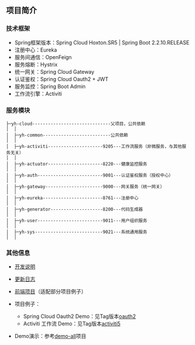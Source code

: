## 项目简介

### 技术框架

- Spring框架版本：Spring Cloud Hoxton.SR5 | Spring Boot 2.2.10.RELEASE
- 注册中心：Eureka
- 服务间通信：OpenFeign
- 服务熔断：Hystrix
- 统一网关：Spring Cloud Gateway
- 认证鉴权：Spring Cloud Oauth2 + JWT
- 服务监控：Spring Boot Admin
- 工作流引擎：Activiti


### 服务模块

```text
├─yh-cloud------------------------------父项目，公共依赖
│  │
│  ├─yh-common--------------------------公共依赖
│  │
│  ├─yh-activiti---------------------9205---工作流服务（非微服务，与其他服务无关）
│  │
│  ├─yh-actuator---------------------8220---健康监控服务
│  │
│  ├─yh-auth-------------------------9001---认证鉴权服务（授权中心）
│  │
│  ├─yh-gateway----------------------9000---网关服务（统一网关）
│  │
│  ├─yh-eureka-----------------------8761---注册中心
│  │
│  ├─yh-generator--------------------8200---代码生成器
│  │
│  ├─yh-user-------------------------9011---用户组织服务
│  │
│  ├─yh-sys--------------------------9021---系统通用服务
│  │
```


### 其他信息

- [开发说明](https://github.com/huhuhan/yh-cloud/blob/master/DEVELOPMENT_DOC.md)
- [更新日志](https://github.com/huhuhan/yh-cloud/blob/master/UPDATE_LOG.md)
- [前端项目](https://github.com/huhuhan/yh-cloud-ui)（适配部分项目例子）


- 项目例子：
  - Spring Cloud Oauth2 Demo：见Tag版本[oauth2](https://github.com/huhuhan/yh-cloud/releases/tag/oauth2)
  - Activiti 工作流 Demo：见Tag版本[activiti5](https://github.com/huhuhan/yh-cloud/releases/tag/activiti5)
- Demo演示：参考[demo-all](https://github.com/huhuhan/demo-all)项目


